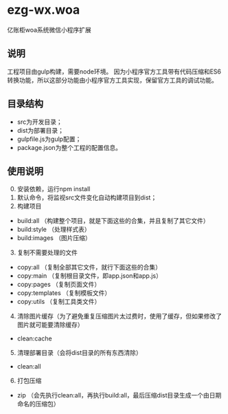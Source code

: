 # ezg-wx.woa
亿账柜woa系统微信小程序扩展

## 说明

工程项目由gulp构建，需要node环境。
因为小程序官方工具带有代码压缩和ES6转换功能，所以这部分功能由小程序官方工具实现，保留官方工具的调试功能。

## 目录结构

 - src为开发目录；
 - dist为部署目录；
 - gulpfile.js为gulp配置；
 - package.json为整个工程的配置信息。

## 使用说明

0. 安装依赖，运行npm install
1. 默认命令，将监视src文件变化自动构建项目到dist；
2. 构建项目
 - build:all  （构建整个项目，就是下面这些的合集，并且复制了其它文件）
 - build:style  （处理样式表）
 - build:images  （图片压缩）
3. 复制不需要处理的文件
 - copy:all  （复制全部其它文件，就行下面这些的合集）
 - copy:main  （复制根目录文件，即app.json和app.js）
 - copy:pages  （复制页面文件）
 - copy:templates  （复制模板文件）
 - copy:utils  （复制工具类文件）
4. 清除图片缓存（为了避免重复压缩图片太过费时，使用了缓存，但如果修改了图片就可能要清除缓存）
 - clean:cache
5. 清理部署目录（会将dist目录的所有东西清除）
 - clean:all
6. 打包压缩
 - zip  （会先执行clean:all，再执行build:all，最后压缩dist目录生成一个由日期命名的压缩包）
